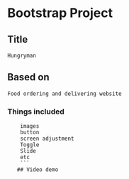 # Bootstrap Project
## Title
```Hungryman```
## Based on
```Food ordering and delivering website```
### Things included
``` navbar
    images
    button
    screen adjustment 
    Toggle
    Slide
    etc
    ```
   ## Video demo
   
  
